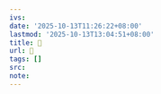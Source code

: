 ```yaml
---
ivs:
date: '2025-10-13T11:26:22+08:00'
lastmod: '2025-10-13T13:04:51+08:00'
title: 󰏷
url: 󰏷
tags: []
src:
note:
---
```

